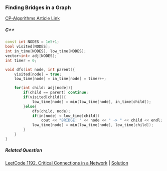 ### Finding Bridges in a Graph

[CP-Algorithms Article Link](https://cp-algorithms.com/graph/bridge-searching.html)

##### C++
```c++
const int NODES = 1e5+1;
bool visited[NODES];
int in_time[NODES], low_time[NODES];
vector<int> adj[NODES];
int timer = 0;

void dfs(int node, int parent){
    visited[node] = true;
    low_time[node] = in_time[node] = timer++;

    for(int child: adj[node]){
        if(child == parent) continue;
        if(visited[child]){
            low_time[node] = min(low_time[node], in_time[child]);
        }else{
            dfs(child, node);
            if(in[node] < low_time[child])
                cout << "BRIDGE: " << node << " -> " << child << endl;
            low_time[node] = min(low_time[node], low_time[child]);
        }
    }
}
```

##### Related Question

[LeetCode 1192. Critical Connections in a Network](https://leetcode.com/problems/critical-connections-in-a-network/)
| [Solution](https://leetcode.com/submissions/detail/577083584/)